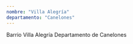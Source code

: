 ```yaml
---
nombre: "Villa Alegría"
departamento: "Canelones"
---
```


Barrio Villa Alegría
Departamento de Canelones
